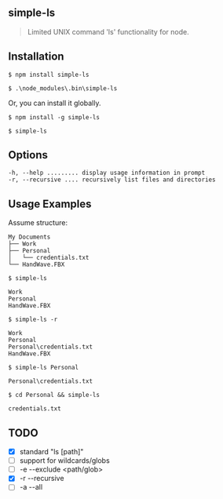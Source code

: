 simple-ls
---------

> Limited UNIX command 'ls' functionality for node.

## Installation

`$ npm install simple-ls`

`$ .\node_modules\.bin\simple-ls`

Or, you can install it globally.

`$ npm install -g simple-ls`

`$ simple-ls`

## Options

    -h, --help ......... display usage information in prompt
    -r, --recursive .... recursively list files and directories

## Usage Examples

Assume structure:

    My Documents
    ├── Work
    ├── Personal
    │   └── credentials.txt
    └── HandWave.FBX

`$ simple-ls`

    Work
    Personal
    HandWave.FBX

`$ simple-ls -r`

    Work
    Personal
    Personal\credentials.txt
    HandWave.FBX

`$ simple-ls Personal`

    Personal\credentials.txt

`$ cd Personal && simple-ls`

    credentials.txt

## TODO

- [x] standard "ls [path]"
- [ ] support for wildcards/globs
- [ ] -e --exclude <path/glob>
- [x] -r --recursive
- [ ] -a --all
